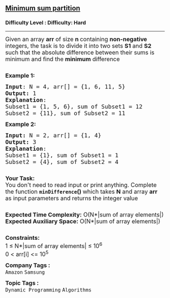 <h2><a href="https://www.geeksforgeeks.org/problems/minimum-sum-partition3317/1?itm_source=geeksforgeeks&itm_medium=article&itm_campaign=practice_card">Minimum sum partition</a></h2><h3>Difficulty Level : Difficulty: Hard</h3><hr><div class="problems_problem_content__Xm_eO"><p><span style="font-size:18px">Given an array&nbsp;<strong>arr</strong> of size <strong>n&nbsp;</strong>containing <strong>non-negative </strong>integers, the task is to divide it into two sets <strong>S1</strong> and <strong>S2</strong> such that the absolute difference between their sums is minimum and find the <strong>minimum</strong> difference</span></p>

<p><br>
<span style="font-size:18px"><strong>Example 1:</strong></span></p>

<pre><span style="font-size:18px"><strong>Input</strong>: N = 4, arr[] = {1, 6, 11, 5}</span> <span style="font-size:18px">
<strong>Output:</strong> 1
<strong>Explanation</strong>: </span>
<span style="font-size:18px">Subset1 = {1, 5, 6}, sum of Subset1 = 12 
Subset2 = {11}, sum of Subset2 = 11  </span> </pre>

<div><span style="font-size:18px"><strong>Example 2:</strong></span></div>

<pre><span style="font-size:18px"><strong>Input: </strong>N = 2, arr[] = {1, 4}
<strong>Output: </strong>3
<strong>Explanation</strong>: 
Subset1 = {1}, sum of Subset1 = 1
Subset2 = {4}, sum of Subset2 = 4</span></pre>

<p><br>
<span style="font-size:18px"><strong>Your Task:&nbsp;&nbsp;</strong><br>
You don't need to read input or print anything. Complete the function <strong><code>minDifference</code>()&nbsp;</strong>which takes <strong>N</strong> and array <strong>arr </strong>as input parameters and returns the integer value</span></p>

<p><br>
<span style="font-size:18px"><strong>Expected Time Complexity:</strong> O(N*|sum of array elements|)<br>
<strong>Expected Auxiliary Space:</strong> O(N*|sum of array elements|)</span></p>

<p><br>
<span style="font-size:18px"><strong>Constraints:</strong><br>
1 ≤&nbsp;N*|sum of array elements| ≤ 10<sup>6</sup><br>
0 &lt; arr[i] &lt;= 10<sup>5</sup></span></p>
</div><p><span style=font-size:18px><strong>Company Tags : </strong><br><code>Amazon</code>&nbsp;<code>Samsung</code>&nbsp;<br><p><span style=font-size:18px><strong>Topic Tags : </strong><br><code>Dynamic Programming</code>&nbsp;<code>Algorithms</code>&nbsp;